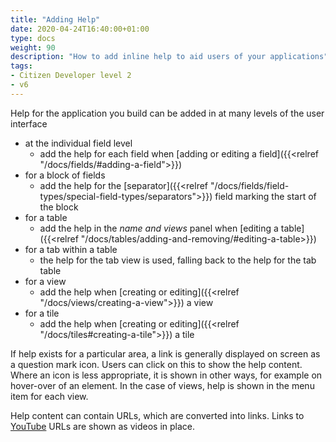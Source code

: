 ```yaml
---
title: "Adding Help"
date: 2020-04-24T16:40:00+01:00
type: docs
weight: 90
description: "How to add inline help to aid users of your applications"
tags:
- Citizen Developer level 2
- v6
---
```

Help for the application you build can be added in at many levels of the user interface
* at the individual field level
    - add the help for each field when [adding or editing a field]({{<relref "/docs/fields/#adding-a-field">}})
* for a block of fields
    - add the help for the [separator]({{<relref "/docs/fields/field-types/special-field-types/separators">}}) field marking the start of the block
* for a table
    - add the help in the _name and views_ panel when [editing a table]({{<relref "/docs/tables/adding-and-removing/#editing-a-table>}})
* for a tab within a table
    - the help for the tab view is used, falling back to the help for the tab table
* for a view
    - add the help when [creating or editing]({{<relref "/docs/views/creating-a-view">}}) a view
* for a tile
    - add the help when [creating or editing]({{<relref "/docs/tiles#creating-a-tile">}}) a tile

If help exists for a particular area, a link is generally displayed on screen as a question mark icon. Users can click on this to show the help content. Where an icon is less appropriate, it is shown in other ways, for example on hover-over of an element. In the case of views, help is shown in the menu item for each view.

Help content can contain URLs, which are converted into links. Links to [YouTube](https://www.youtube.com) URLs are shown as videos in place.